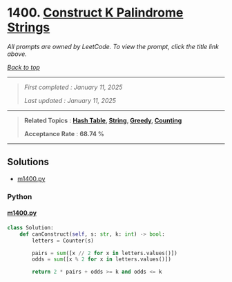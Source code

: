 # 1400. [Construct K Palindrome Strings](<https://leetcode.com/problems/construct-k-palindrome-strings>)

*All prompts are owned by LeetCode. To view the prompt, click the title link above.*

*[Back to top](<../README.md>)*

------

> *First completed : January 11, 2025*
>
> *Last updated : January 11, 2025*

------

> **Related Topics** : **[Hash Table](<by_topic/Hash Table.md>), [String](<by_topic/String.md>), [Greedy](<by_topic/Greedy.md>), [Counting](<by_topic/Counting.md>)**
>
> **Acceptance Rate** : **68.74 %**

------

## Solutions

- [m1400.py](<../my-submissions/m1400.py>)
### Python
#### [m1400.py](<../my-submissions/m1400.py>)
```Python
class Solution:
    def canConstruct(self, s: str, k: int) -> bool:
        letters = Counter(s)

        pairs = sum([x // 2 for x in letters.values()])
        odds = sum([x % 2 for x in letters.values()])

        return 2 * pairs + odds >= k and odds <= k

```


